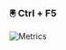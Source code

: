 ###  🖲 Ctrl + F5

![Metrics](https://metrics.lecoq.io/divinirakiza?template=classic&languages=1&languages.limit=8&languages.colors=github&languages.threshold=0%25&config.timezone=Africa%2FCairo)
